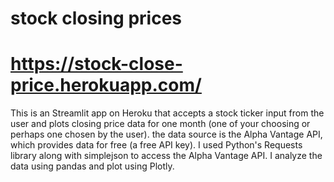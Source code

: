 # stock closing prices
# https://stock-close-price.herokuapp.com/

This is an Streamlit app on Heroku that accepts a stock ticker input from the user and plots closing price data for one month (one of your choosing or perhaps one chosen by the user). the data source is the Alpha Vantage API, which provides data for free (a free API key). I used Python's Requests library along with simplejson to access the Alpha Vantage API. I analyze the data using pandas and plot using Plotly.
